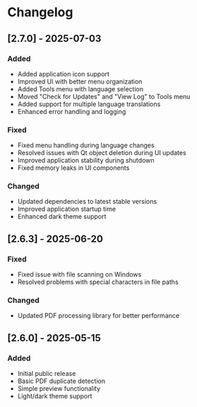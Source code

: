 # Changelog

## [2.7.0] - 2025-07-03

### Added

- Added application icon support
- Improved UI with better menu organization
- Added Tools menu with language selection
- Moved "Check for Updates" and "View Log" to Tools menu
- Added support for multiple language translations
- Enhanced error handling and logging

### Fixed

- Fixed menu handling during language changes
- Resolved issues with Qt object deletion during UI updates
- Improved application stability during shutdown
- Fixed memory leaks in UI components

### Changed

- Updated dependencies to latest stable versions
- Improved application startup time
- Enhanced dark theme support

## [2.6.3] - 2025-06-20

### Fixed

- Fixed issue with file scanning on Windows
- Resolved problems with special characters in file paths

### Changed

- Updated PDF processing library for better performance

## [2.6.0] - 2025-05-15

### Added

- Initial public release
- Basic PDF duplicate detection
- Simple preview functionality
- Light/dark theme support
